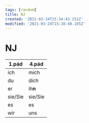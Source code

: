 ```yaml
---
tags: [random]
title: NJ
created: '2021-03-24T15:34:43.251Z'
modified: '2021-03-24T15:38:48.185Z'
---
```


# NJ
|1.pád|4.pád|
|---|---|
|ich|mich|
|du|dich|
|er|ih**n**|
|sie/Sie|sie/Sie|
|es|es|
|wir|uns|
